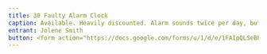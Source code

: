 ```yaml
---
title: 30 Faulty Alarm Clock
caption: Available. Heavily discounted. Alarm sounds twice per day, but the snooze button doesn't work (although it sleeps a lot) and there's no way to switch to/from daylight saving time. Highly effective for waking up humans.
entrant: Jolene Smith
button: <form action="https://docs.google.com/forms/u/1/d/e/1FAIpQLSeBblQMqbBMeuApn2iPdutPu_wvMXp7h9YlIcRDEgHzWuKEQw/formResponse" method="post"><div class="form-element"></div><span>Votes</span><input type="text" name="entry.1477142564" required placeholder="$"></br><span>Email</span><input type="text" name="entry.882766101" required><button type="submit" name="button">Cast Votes</button></form>
---
```

